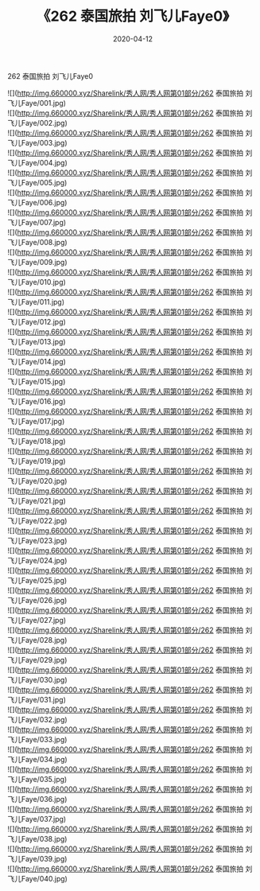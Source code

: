 ﻿---
layout: post
title:  《262 泰国旅拍 刘飞儿Faye0》
date:   2020-04-12
img: http://img.660000.xyz/Sharelink/秀人网/秀人网第01部分/262 泰国旅拍 刘飞儿Faye0/000.jpg
categories: [美女, 清纯, 唯美]
---

262 泰国旅拍 刘飞儿Faye0

  ![](http://img.660000.xyz/Sharelink/秀人网/秀人网第01部分/262 泰国旅拍 刘飞儿Faye/001.jpg) <br> ![](http://img.660000.xyz/Sharelink/秀人网/秀人网第01部分/262 泰国旅拍 刘飞儿Faye/002.jpg) <br> ![](http://img.660000.xyz/Sharelink/秀人网/秀人网第01部分/262 泰国旅拍 刘飞儿Faye/003.jpg) <br> ![](http://img.660000.xyz/Sharelink/秀人网/秀人网第01部分/262 泰国旅拍 刘飞儿Faye/004.jpg) <br> ![](http://img.660000.xyz/Sharelink/秀人网/秀人网第01部分/262 泰国旅拍 刘飞儿Faye/005.jpg) <br> ![](http://img.660000.xyz/Sharelink/秀人网/秀人网第01部分/262 泰国旅拍 刘飞儿Faye/006.jpg) <br> ![](http://img.660000.xyz/Sharelink/秀人网/秀人网第01部分/262 泰国旅拍 刘飞儿Faye/007.jpg) <br> ![](http://img.660000.xyz/Sharelink/秀人网/秀人网第01部分/262 泰国旅拍 刘飞儿Faye/008.jpg) <br> ![](http://img.660000.xyz/Sharelink/秀人网/秀人网第01部分/262 泰国旅拍 刘飞儿Faye/009.jpg) <br> ![](http://img.660000.xyz/Sharelink/秀人网/秀人网第01部分/262 泰国旅拍 刘飞儿Faye/010.jpg) <br> ![](http://img.660000.xyz/Sharelink/秀人网/秀人网第01部分/262 泰国旅拍 刘飞儿Faye/011.jpg) <br> ![](http://img.660000.xyz/Sharelink/秀人网/秀人网第01部分/262 泰国旅拍 刘飞儿Faye/012.jpg) <br> ![](http://img.660000.xyz/Sharelink/秀人网/秀人网第01部分/262 泰国旅拍 刘飞儿Faye/013.jpg) <br> ![](http://img.660000.xyz/Sharelink/秀人网/秀人网第01部分/262 泰国旅拍 刘飞儿Faye/014.jpg) <br> ![](http://img.660000.xyz/Sharelink/秀人网/秀人网第01部分/262 泰国旅拍 刘飞儿Faye/015.jpg) <br> ![](http://img.660000.xyz/Sharelink/秀人网/秀人网第01部分/262 泰国旅拍 刘飞儿Faye/016.jpg) <br> ![](http://img.660000.xyz/Sharelink/秀人网/秀人网第01部分/262 泰国旅拍 刘飞儿Faye/017.jpg) <br> ![](http://img.660000.xyz/Sharelink/秀人网/秀人网第01部分/262 泰国旅拍 刘飞儿Faye/018.jpg) <br> ![](http://img.660000.xyz/Sharelink/秀人网/秀人网第01部分/262 泰国旅拍 刘飞儿Faye/019.jpg) <br> ![](http://img.660000.xyz/Sharelink/秀人网/秀人网第01部分/262 泰国旅拍 刘飞儿Faye/020.jpg) <br> ![](http://img.660000.xyz/Sharelink/秀人网/秀人网第01部分/262 泰国旅拍 刘飞儿Faye/021.jpg) <br> ![](http://img.660000.xyz/Sharelink/秀人网/秀人网第01部分/262 泰国旅拍 刘飞儿Faye/022.jpg) <br> ![](http://img.660000.xyz/Sharelink/秀人网/秀人网第01部分/262 泰国旅拍 刘飞儿Faye/023.jpg) <br> ![](http://img.660000.xyz/Sharelink/秀人网/秀人网第01部分/262 泰国旅拍 刘飞儿Faye/024.jpg) <br> ![](http://img.660000.xyz/Sharelink/秀人网/秀人网第01部分/262 泰国旅拍 刘飞儿Faye/025.jpg) <br> ![](http://img.660000.xyz/Sharelink/秀人网/秀人网第01部分/262 泰国旅拍 刘飞儿Faye/026.jpg) <br> ![](http://img.660000.xyz/Sharelink/秀人网/秀人网第01部分/262 泰国旅拍 刘飞儿Faye/027.jpg) <br> ![](http://img.660000.xyz/Sharelink/秀人网/秀人网第01部分/262 泰国旅拍 刘飞儿Faye/028.jpg) <br> ![](http://img.660000.xyz/Sharelink/秀人网/秀人网第01部分/262 泰国旅拍 刘飞儿Faye/029.jpg) <br> ![](http://img.660000.xyz/Sharelink/秀人网/秀人网第01部分/262 泰国旅拍 刘飞儿Faye/030.jpg) <br> ![](http://img.660000.xyz/Sharelink/秀人网/秀人网第01部分/262 泰国旅拍 刘飞儿Faye/031.jpg) <br> ![](http://img.660000.xyz/Sharelink/秀人网/秀人网第01部分/262 泰国旅拍 刘飞儿Faye/032.jpg) <br> ![](http://img.660000.xyz/Sharelink/秀人网/秀人网第01部分/262 泰国旅拍 刘飞儿Faye/033.jpg) <br> ![](http://img.660000.xyz/Sharelink/秀人网/秀人网第01部分/262 泰国旅拍 刘飞儿Faye/034.jpg) <br> ![](http://img.660000.xyz/Sharelink/秀人网/秀人网第01部分/262 泰国旅拍 刘飞儿Faye/035.jpg) <br> ![](http://img.660000.xyz/Sharelink/秀人网/秀人网第01部分/262 泰国旅拍 刘飞儿Faye/036.jpg) <br> ![](http://img.660000.xyz/Sharelink/秀人网/秀人网第01部分/262 泰国旅拍 刘飞儿Faye/037.jpg) <br> ![](http://img.660000.xyz/Sharelink/秀人网/秀人网第01部分/262 泰国旅拍 刘飞儿Faye/038.jpg) <br> ![](http://img.660000.xyz/Sharelink/秀人网/秀人网第01部分/262 泰国旅拍 刘飞儿Faye/039.jpg) <br> ![](http://img.660000.xyz/Sharelink/秀人网/秀人网第01部分/262 泰国旅拍 刘飞儿Faye/040.jpg) <br>